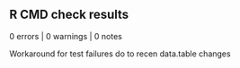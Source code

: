 ## R CMD check results

0 errors | 0 warnings | 0 notes

Workaround for test failures do to recen data.table changes
